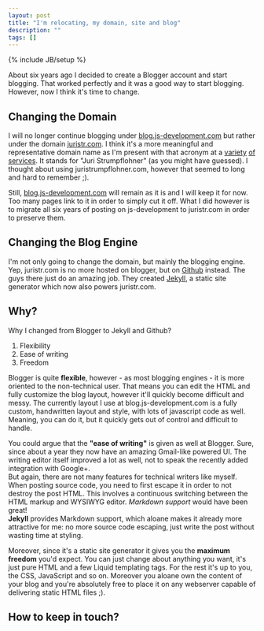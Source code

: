```yaml
---
layout: post
title: "I'm relocating, my domain, site and blog"
description: ""
tags: []
---
```

{% include JB/setup %}

About six years ago I decided to create a Blogger account and start blogging. That worked perfectly and it was a good way to start blogging. However, now I think it's time to change.

## Changing the Domain
I will no longer continue blogging under [blog.js-development.com](http://blog.js-development.com) but rather under the domain [juristr.com](http://juristr.com). I think it's a more meaningful and representative domain name as I'm present with that acronym at a [variety](http://github.com/juristr) [of services](http://twitter.com/juristr). It stands for "Juri Strumpflohner" (as you might have guessed). I thought about using juristrumpflohner.com, however that seemed to long and hard to remember ;).

Still, [blog.js-development.com](http://blog.js-development.com) will remain as it is and I will keep it for now. Too many pages link to it in order to simply cut it off. What I did however is to migrate all six years of posting on js-development to juristr.com in order to preserve them.

## Changing the Blog Engine
I'm not only going to change the domain, but mainly the blogging engine. Yep, juristr.com is no more hosted on blogger, but on [Github](http://github.com) instead. The guys there just do an amazing job. They created [Jekyll](https://github.com/mojombo/jekyll), a static site generator which now also powers juristr.com.

## Why?
Why I changed from Blogger to Jekyll and Github?

1. Flexibility
2. Ease of writing
3. Freedom

Blogger is quite **flexible**, however - as most blogging engines - it is more oriented to the non-technical user. That means you can edit the HTML and fully customize the blog layout, however it'll quickly become difficult and messy. The currently layout I use at blog.js-development.com is a fully custom, handwritten layout and style, with lots of javascript code as well. Meaning, you can do it, but it quickly gets out of control and difficult to handle.

You could argue that the **"ease of writing"** is given as well at Blogger. Sure, since about a year they now have an amazing Gmail-like powered UI. The writing editor itself improved a lot as well, not to speak the recently added integration with Google+.  
But again, there are not many features for technical writers like myself. When posting source code, you need to first escape it in order to not destroy the post HTML. This involves a continuous switching between the HTML markup and WYSIWYG editor. _Markdown support_ would have been great!  
**Jekyll** provides Markdown support, which aloane makes it already more attractive for me: no more source code escaping, just write the post without wasting time at styling.

Moreover, since it's a static site generator it gives you the **maximum freedom** you'd expect. You can just change about anything you want, it's just pure HTML and a few Liquid templating tags. For the rest it's up to you, the CSS, JavaScript and so on. Moreover you aloane own the content of your blog and you're absolutely free to place it on any webserver capable of delivering static HTML files ;).

## How to keep in touch?


